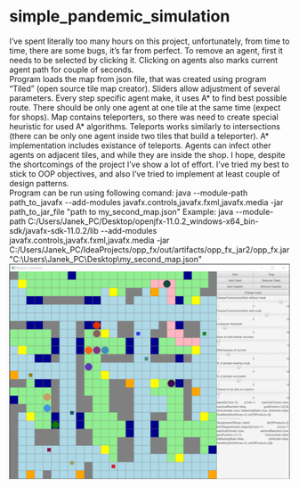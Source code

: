 # simple_pandemic_simulation
I’ve spent literally too many hours on this project, unfortunately, from time to time, there are some bugs, it’s far from perfect. 
To remove an agent, first it needs to be selected by clicking it. Clicking on agents also marks current agent path for couple of seconds.  
Program loads the map from json file, that was created using program “Tiled” (open source tile map creator). Sliders allow adjustment of several parameters.
Every step specific agent make, it uses A* to find best possible route. 
There should be only one agent at one tile at the same time (expect for shops).
Map contains teleporters, so there was need to create special heuristic for used A* algorithms. 
Teleports works similarly to intersections (there can be only one agent inside two tiles that build a teleporter). 
A* implementation includes existance of teleports. 
Agents can infect other agents on adjacent tiles, and while they are inside the shop. 
I hope, despite the shortcomings of the project I’ve show a lot of effort. I’ve tried my best to stick to OOP objectives, and also I’ve tried to implement at least couple of design patterns.  
Program can be run using following comand:
java --module-path path_to_javafx --add-modules javafx.controls,javafx.fxml,javafx.media -jar path_to_jar_file "path to my_second_map.json"
Example:
java --module-path C:/Users/Janek_PC/Desktop/openjfx-11.0.2_windows-x64_bin-sdk/javafx-sdk-11.0.2/lib --add-modules javafx.controls,javafx.fxml,javafx.media -jar C:/Users/Janek_PC/IdeaProjects/opp_fx/out/artifacts/opp_fx_jar2/opp_fx.jar "C:\\Users\\Janek_PC\\Desktop\\my_second_map.json"
![plot](./picture.png)
